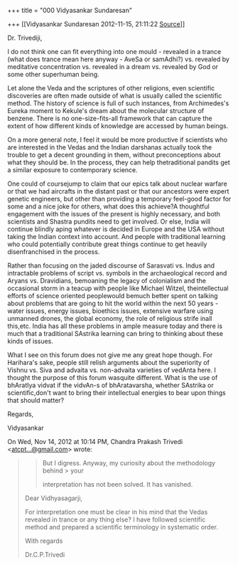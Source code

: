 +++
title = "000 Vidyasankar Sundaresan"

+++
[[Vidyasankar Sundaresan	2012-11-15, 21:11:22 [Source](https://groups.google.com/g/bvparishat/c/xCyE6FCLcb0)]]



Dr. Trivediji,  

I do not think one can fit everything into one mould - revealed in a trance (what does trance mean here anyway - AveSa or samAdhi?) vs. revealed by meditative concentration vs. revealed in a dream vs. revealed by God or some other superhuman being.



Let alone the Veda and the scriptures of other religions, even scientific discoveries are often made outside of what is usually called the scientific method. The history of science is full of such instances, from Archimedes's Eureka moment to Kekule's dream about the molecular structure of benzene. There is no one-size-fits-all framework that can capture the extent of how different kinds of knowledge are accessed by human beings.



On a more general note, I feel it would be more productive if scientists who are interested in the Vedas and the Indian darshanas actually took the trouble to get a decent grounding in them, without preconceptions about what they should be. In the process, they can help thetraditional pandits get a similar exposure to contemporary science.



One could of coursejump to claim that our epics talk about nuclear warfare or that we had aircrafts in the distant past or that our ancestors were expert genetic engineers, but other than providing a temporary feel-good factor for some and a nice joke for others, what does this achieve?A thoughtful engagement with the issues of the present is highly necessary, and both scientists and Shastra pundits need to get involved. Or else, India will continue blindly aping whatever is decided in Europe and the USA without taking the Indian context into account. And people with traditional learning who could potentially contribute great things continue to get heavily disenfranchised in the process.



Rather than focusing on the jaded discourse of Sarasvati vs. Indus and intractable problems of script vs. symbols in the archaeological record and Aryans vs. Dravidians, bemoaning the legacy of colonialism and the occasional storm in a teacup with people like Michael Witzel, theintellectual efforts of science oriented peoplewould bemuch better spent on talking about problems that are going to hit the world within the next 50 years - water issues, energy issues, bioethics issues, extensive warfare using unmanned drones, the global economy, the role of religious strife inall this,etc. India has all these problems in ample measure today and there is much that a traditional SAstrika learning can bring to thinking about these kinds of issues.



What I see on this forum does not give me any great hope though. For Harihara's sake, people still relish arguments about the superiority of Vishnu vs. Siva and advaita vs. non-advaita varieties of vedAnta here. I thought the purpose of this forum wasquite different. What is the use of bhAratIya vidvat if the vidvAn-s of bhAratavarsha, whether SAstrika or scientific,don't want to bring their intellectual energies to bear upon things that should matter?



Regards,

Vidyasankar  


On Wed, Nov 14, 2012 at 10:14 PM, Chandra Prakash Trivedi \<[atcpt...@gmail.com]()\> wrote:  

> 
> > But I digress. Anyway, my curiosity about the methodology behind > your  
> > 
> > interpretation has not been solved. It has vanished.  
>   
> Dear Vidhyasagarji,  
>   
> For interpretation one must be clear in his mind that the Vedas  
> revealed in trance or any thing else? I have followed scientific  
> method and prepared a scientific terminology in systematic order.  
>   
> With regards  
>   
> Dr.C.P.Trivedi

